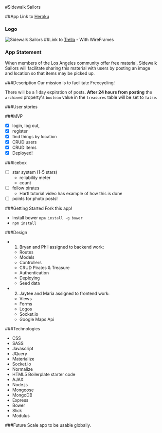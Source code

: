 #Sidewalk Sailors

##App Link to [Heroku](http://lit-anchorage-2445.herokuapp.com/)

### Logo
![Sidewalk Sailors](http://i.imgur.com/N3NR04r.png?1)
##Link to [Trello](https://trello.com/b/jagawiuH/sidewalk-sailors) - With WireFrames

### App Statement
When members of the Los Angeles community offer free material, Sidewalk Sailors will facilitate sharing this material with users by posting an image and location so that items may be picked up.

###Description
Our mission is to facilitate Freecycling!

There will be a 1 day expiration of posts. **After 24 hours from posting** the `archived` property's `boolean` value in the `treasures` table will be set to `false`.

###User stories

###MVP
- [x] login, log out,
- [x] register
- [x] find things by location
- [x] CRUD users
- [x] CRUD items
- [x] Deployed!

###Icebox
- [ ] star system (1-5 stars)
  - reliability meter
  - count
- [ ] follow pirates
  - Hartl tutorial video has example of how this is done
- [ ] points for photo posts!

###Getting Started
Fork this app!
- Install bower `npm install -g bower`
- `npm install`

###Design
- 1. Bryan and Phil assigned to backend work:
  - Routes
  - Models
  - Controllers
  - CRUD Pirates & Treasure
  - Authentication
  - Deploying
  - Seed data
- 2. Jaytee and Maria assigned to frontend work:
  - Views
  - Forms
  - Logos
  - Socket.io
  - Google Maps Api

###Technologies
- CSS
- SASS
- Javascript
- JQuery
- Materialize
- Socket.io
- Normalize
- HTML5 Boilerplate starter code
- AJAX
- Node.js
- Mongoose
- MongoDB
- Express
- Bower
- Slick
- Modulus

###Future
Scale app to be usable globally.
